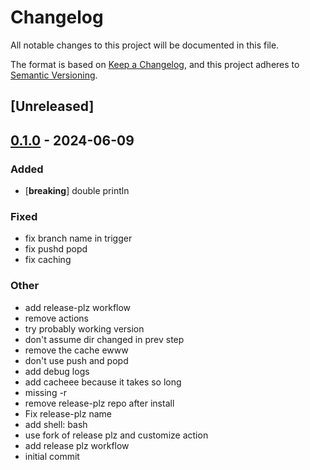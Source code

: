 # Changelog
All notable changes to this project will be documented in this file.

The format is based on [Keep a Changelog](https://keepachangelog.com/en/1.0.0/),
and this project adheres to [Semantic Versioning](https://semver.org/spec/v2.0.0.html).

## [Unreleased]

## [0.1.0](https://github.com/zvolin/test-release-plz/releases/tag/v0.1.0) - 2024-06-09

### Added
- [**breaking**] double println

### Fixed
- fix branch name in trigger
- fix pushd popd
- fix caching

### Other
- add release-plz workflow
- remove actions
- try probably working version
- don't assume dir changed in prev step
- remove the cache ewww
- don't use push and popd
- add debug logs
- add cacheee because it takes so long
- missing -r
- remove release-plz repo after install
- Fix release-plz name
- add shell: bash
- use fork of release plz and customize action
- add release plz workflow
- initial commit
